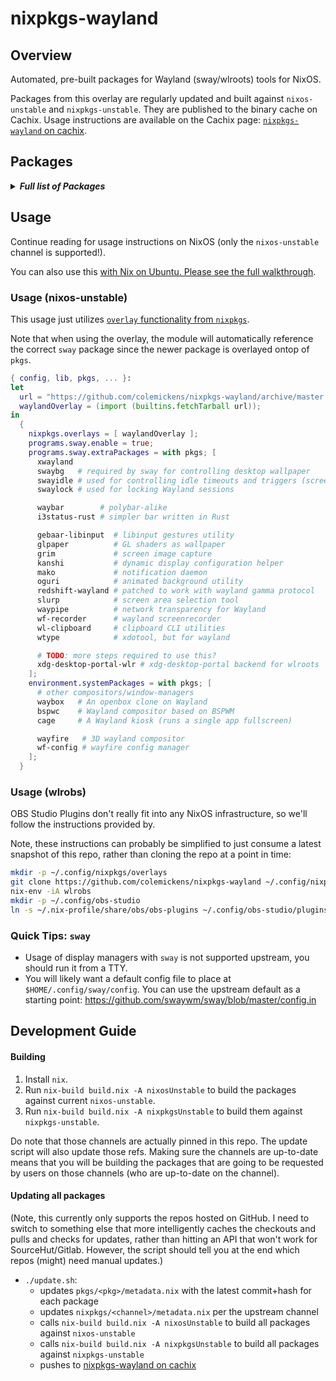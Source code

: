 # nixpkgs-wayland

## Overview

Automated, pre-built packages for Wayland (sway/wlroots) tools for NixOS.

Packages from this overlay are regularly updated and built against `nixos-unstable` and `nixpkgs-unstable`. They are published to the binary cache on Cachix. Usage instructions are available on the Cachix page: [`nixpkgs-wayland` on cachix](https://nixpkgs-wayland.cachix.org).



## Packages

<details><summary><em><b>Full list of Packages</b></em></summary>

<!--pkgs-->
| Attribute Name | Last Upstream Commit Time |
| -------------- | ------------------------- |
| nixpkgs/nixos-unstable | [2019-10-23 18:19](https://github.com/nixos/nixpkgs-channels/commits/4cd2cb43fb3a87f48c1e10bb65aee99d8f24cb9d) |
| nixpkgs/nixpkgs-unstable | [2019-10-21 01:51](https://github.com/nixos/nixpkgs-channels/commits/91d5b3f07d27622ff620ff31fa5edce15a5822fa) |
| pkgs/cage | [2019-08-27 16:14](https://github.com/Hjdskes/cage/commits/0fb513fb85eb5846eb598b91a0fc79dc16b5da36) |
| pkgs/gebaar-libinput | [2019-04-05 13:27](https://github.com/Coffee2CodeNL/gebaar-libinput/commits/c18c8bd73e79aaf1211bd88bf9cff808273cf6d6) |
| pkgs/grim | [2019-07-20 16:11](https://github.com/emersion/grim/commits/a9af6088d5e6eb31c4c12a659b4641e9398e33e9) |
| pkgs/i3status-rust | [2019-10-26 12:52](https://github.com/greshake/i3status-rust/commits/de33c437759e4f127ccc02ba2b8d520e23af9afe) |
| pkgs/kanshi | [2019-09-20 09:59](https://github.com/emersion/kanshi/commits/5a30abdf0b3b39ea21298bea91f28924373e4f0b) |
| pkgs/mako | [2019-10-25 15:44](https://github.com/emersion/mako/commits/bf6d462fb1c128ec7062e2901e76f4259bc5b1f6) |
| pkgs/oguri | [2019-09-03 02:54](https://github.com/vilhalmer/oguri/commits/5372ee49bb22b0370100be8589f3692da58602e3) |
| pkgs/redshift-wayland | [2019-08-24 15:20](https://github.com/minus7/redshift/commits/7da875d34854a6a34612d5ce4bd8718c32bec804) |
| pkgs/slurp | [2019-08-01 17:25](https://github.com/emersion/slurp/commits/cdab5c9a42b27bb7e0e7894bbd2675637a06ad7e) |
| pkgs/sway | [2019-10-23 15:21](https://github.com/swaywm/sway/commits/43bd8dc437866ce1e6ba8e276af511a9ddebe71d) |
| pkgs/swaybg | [2019-08-08 23:03](https://github.com/swaywm/swaybg/commits/a8f109af90353369e7e2e689efe8ce06eb9c60ac) |
| pkgs/swayidle | [2019-08-27 15:18](https://github.com/swaywm/swayidle/commits/844dfde8538c1f55aaf254c18649d419bdff7a92) |
| pkgs/swaylock | [2019-09-12 20:33](https://github.com/swaywm/swaylock/commits/426e1ce93d1344414bd3fa0eb7cd50d7ca9ec075) |
| pkgs/waybar | [2019-10-23 14:03](https://github.com/Alexays/waybar/commits/67f6dad7171d8313679e47a8c569ad1434ef5d97) |
| pkgs/waybox | [2019-06-19 22:09](https://github.com/wizbright/waybox/commits/bed7b707f24613dae334de6e7bd8f4e3313fa249) |
| pkgs/wayfire | [2019-10-14 20:34](https://github.com/WayfireWM/wayfire/commits/13fe9735ac2c0b278eb55df3ec96e4844266305b) |
| pkgs/wf-config | [2019-10-07 21:06](https://github.com/WayfireWM/wf-config/commits/c32580e04d0ebc93dbd439f77a2158b96cdc8dce) |
| pkgs/wf-recorder | [2019-10-22 10:16](https://github.com/ammen99/wf-recorder/commits/7cb37c47e30b477f97bebb027748f8f7ab92478f) |
| pkgs/wl-clipboard | [2019-10-03 12:16](https://github.com/bugaevc/wl-clipboard/commits/f3a45f69f7d14e7f7050bca4cbf6fea6697d1455) |
| pkgs/wdisplays | [2019-10-26 20:56](https://github.com/cyclopsian/wdisplays/commits/22669edadb8ff3478bdb51ddc140ef6e61e3d9ef) |
| pkgs/wldash | [2019-10-05 20:43](https://github.com/kennylevinsen/wldash/commits/9233128b7c90537cb2157139a7ed1a3d0fbdfd8e) |
| pkgs/wlroots | [2019-10-23 09:36](https://github.com/swaywm/wlroots/commits/e97c2c3639119831ced4f6b9f704b096c2075973) |
| pkgs/wtype | [2019-07-01 15:33](https://github.com/atx/wtype/commits/9752f420ffb1dd8b9cbc692d9f90cbe2cca343d9) |
| pkgs/xdg-desktop-portal-wlr | [2019-07-24 16:38](https://github.com/emersion/xdg-desktop-portal-wlr/commits/13076d0c10613e9ae73e61dd82b24ae9a6529667) |
<!--pkgs-->

</details>

## Usage

Continue reading for usage instructions on NixOS (only the `nixos-unstable` channel is supported!).

You can also use this [with Nix on Ubuntu. Please see the full walkthrough](docs/sway-on-ubuntu/).

### Usage (nixos-unstable)

This usage just utilizes [`overlay` functionality from `nixpkgs`]().

Note that when using the overlay, the module will automatically reference the correct
`sway` package since the newer package is overlayed ontop of `pkgs`.

```nix
{ config, lib, pkgs, ... }:
let
  url = "https://github.com/colemickens/nixpkgs-wayland/archive/master.tar.gz";
  waylandOverlay = (import (builtins.fetchTarball url));
in
  {
    nixpkgs.overlays = [ waylandOverlay ];
    programs.sway.enable = true;
    programs.sway.extraPackages = with pkgs; [
      xwayland
      swaybg   # required by sway for controlling desktop wallpaper
      swayidle # used for controlling idle timeouts and triggers (screen locking, etc)
      swaylock # used for locking Wayland sessions

      waybar        # polybar-alike
      i3status-rust # simpler bar written in Rust

      gebaar-libinput  # libinput gestures utility
      glpaper          # GL shaders as wallpaper
      grim             # screen image capture
      kanshi           # dynamic display configuration helper
      mako             # notification daemon
      oguri            # animated background utility
      redshift-wayland # patched to work with wayland gamma protocol
      slurp            # screen area selection tool
      waypipe          # network transparency for Wayland
      wf-recorder      # wayland screenrecorder
      wl-clipboard     # clipboard CLI utilities
      wtype            # xdotool, but for wayland

      # TODO: more steps required to use this?
      xdg-desktop-portal-wlr # xdg-desktop-portal backend for wlroots
    ];
    environment.systemPackages = with pkgs; [
      # other compositors/window-managers
      waybox   # An openbox clone on Wayland
      bspwc    # Wayland compositor based on BSPWM
      cage     # A Wayland kiosk (runs a single app fullscreen)

      wayfire   # 3D wayland compositor
      wf-config # wayfire config manager
    ];
  }
```

### Usage (wlrobs)

OBS Studio Plugins don't really fit into any NixOS infrastructure, so we'll
follow the instructions provided by.

Note, these instructions can probably be simplified to just consume a latest snapshot of this repo, rather than cloning the repo at a point in time:

```bash
mkdir -p ~/.config/nixpkgs/overlays
git clone https://github.com/colemickens/nixpkgs-wayland ~/.config/nixpkgs/overlays/nixpkgs-wayland
nix-env -iA wlrobs
mkdir -p ~/.config/obs-studio
ln -s ~/.nix-profile/share/obs/obs-plugins ~/.config/obs-studio/plugins
```

### Quick Tips: `sway`

* Usage of display managers with `sway` is not supported upstream, you should run it from a TTY.
* You will likely want a default config file to place at `$HOME/.config/sway/config`. You can use the upstream default as a starting point: https://github.com/swaywm/sway/blob/master/config.in

## Development Guide

#### Building

1. Install `nix`.
2. Run `nix-build build.nix -A nixosUnstable` to build the packages against current `nixos-unstable`.
3. Run `nix-build build.nix -A nixpkgsUnstable` to build them against `nixpkgs-unstable`.

Do note that those channels are actually pinned in this repo. The update script will also update those
refs. Making sure the channels are up-to-date means that you will be building the packages that are going
to be requested by users on those channels (who are up-to-date on the channel).

#### Updating all packages

(Note, this currently only supports the repos hosted on GitHub. I need to switch to something else that
more intelligently caches the checkouts and pulls and checks for updates, rather than hitting an API that
won't work for SourceHut/Gitlab. However, the script should tell you at the end which repos (might) need 
manual updates.)

* `./update.sh`:
  * updates `pkgs/<pkg>/metadata.nix` with the latest commit+hash for each package
  * updates `nixpkgs/<channel>/metadata.nix` per the upstream channel
  * calls `nix-build build.nix -A nixosUnstable` to build all packages against `nixos-unstable`
  * calls `nix-build build.nix -A nixpkgsUnstable` to build all packages against `nixpkgs-unstable`
  * pushes to [nixpkgs-wayland on cachix](https://nixpkgs-wayland.cachix.org)
